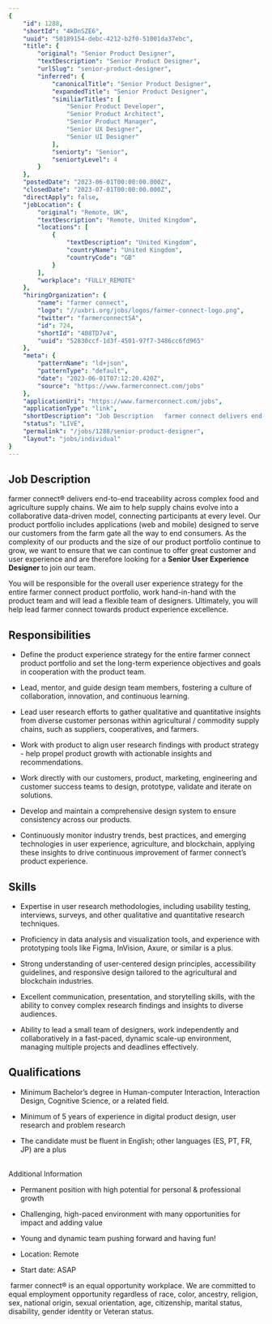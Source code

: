 ```yaml
---
{
	"id": 1288,
	"shortId": "4kDnSZE6",
	"uuid": "50189154-debc-4212-b2f0-51001da37ebc",
	"title": {
		"original": "Senior Product Designer",
		"textDescription": "Senior Product Designer",
		"urlSlug": "senior-product-designer",
		"inferred": {
			"canonicalTitle": "Senior Product Designer",
			"expandedTitle": "Senior Product Designer",
			"similiarTitles": [
				"Senior Product Developer",
				"Senior Product Architect",
				"Senior Product Manager",
				"Senior UX Designer",
				"Senior UI Designer"
			],
			"seniorty": "Senior",
			"seniortyLevel": 4
		}
	},
	"postedDate": "2023-06-01T00:00:00.000Z",
	"closedDate": "2023-07-01T00:00:00.000Z",
	"directApply": false,
	"jobLocation": {
		"original": "Remote, UK",
		"textDescription": "Remote, United Kingdom",
		"locations": [
			{
				"textDescription": "United Kingdom",
				"countryName": "United Kingdom",
				"countryCode": "GB"
			}
		],
		"workplace": "FULLY_REMOTE"
	},
	"hiringOrganization": {
		"name": "farmer connect",
		"logo": "//uxbri.org/jobs/logos/farmer-connect-logo.png",
		"twitter": "farmerconnectSA",
		"id": 724,
		"shortId": "408TD7v4",
		"uuid": "52830ccf-1d3f-4501-97f7-3486cc6fd965"
	},
	"meta": {
		"patternName": "ld+json",
		"patternType": "default",
		"date": "2023-06-01T07:12:20.420Z",
		"source": "https://www.farmerconnect.com/jobs"
	},
	"applicationUri": "https://www.farmerconnect.com/jobs",
	"applicationType": "link",
	"shortDescription": "Job Description   farmer connect delivers end-to-end-- traceability across complex food and agriculture supply chains. We aim to help supply chains evolve into a collaborative data-driven- model,",
	"status": "LIVE",
	"permalink": "/jobs/1288/senior-product-designer",
	"layout": "jobs/individual"
}
---
```

<h2>Job Description&nbsp;&nbsp;</h2><p>farmer connect® delivers end-to-end traceability across complex food and agriculture supply chains. We aim to help supply chains evolve into a collaborative data-driven model, connecting participants at every level. Our product portfolio includes applications (web and mobile) designed to serve our customers from the farm gate all the way to end consumers. As the complexity of our products and the size of our product portfolio continue to grow, we want to ensure that we can continue to offer great customer and user experience&nbsp;and are therefore looking for a <strong>Senior User Experience Designer </strong>to join our team.&nbsp;</p><p>You will be responsible for the overall user experience strategy for the entire farmer connect product portfolio, work hand-in-hand with the product team and will lead a flexible team of designers. Ultimately, you will help lead farmer connect towards product experience excellence.&nbsp;</p><h2>Responsibilities&nbsp;</h2><ul><li><p>Define the product experience strategy for the entire farmer connect product portfolio and set the long-term experience objectives and goals in cooperation with the product team.&nbsp;</p></li><li><p>Lead, mentor, and guide design team members, fostering a culture of collaboration, innovation, and continuous learning.&nbsp;</p></li><li><p>Lead user research efforts to gather qualitative and quantitative insights from diverse customer personas within agricultural / commodity supply chains, such as suppliers, cooperatives, and farmers.&nbsp;</p></li></ul><ul><li><p>Work with product to align user research findings with product strategy - help propel product growth with actionable insights and recommendations.&nbsp;</p></li><li><p>Work directly with our customers, product, marketing, engineering and customer success teams to design, prototype, validate and iterate on solutions.&nbsp;</p></li><li><p>Develop and maintain a comprehensive design system to ensure consistency across our products.&nbsp;</p></li><li><p>Continuously monitor industry trends, best practices, and emerging technologies in user experience, agriculture, and blockchain, applying these insights to drive continuous improvement of farmer connect’s product experience.&nbsp;</p></li></ul><h2>Skills&nbsp;</h2><ul><li><p>Expertise in user research methodologies, including usability testing, interviews, surveys, and other qualitative and quantitative research techniques.&nbsp;</p></li><li><p>Proficiency in data analysis and visualization tools, and experience with prototyping tools like Figma, InVision, Axure, or similar is a plus.&nbsp;</p></li><li><p>Strong understanding of user-centered design principles, accessibility guidelines, and responsive design tailored to the agricultural and blockchain industries.&nbsp;</p></li><li><p>Excellent communication, presentation, and storytelling skills, with the ability to convey complex research findings and insights to diverse audiences.&nbsp;</p></li><li><p>Ability to lead a small team of designers, work independently and collaboratively in a fast-paced, dynamic scale-up environment, managing multiple projects and deadlines effectively.&nbsp;</p></li></ul><h2>Qualifications&nbsp;</h2><ul><li><p>Minimum Bachelor’s degree in Human-computer Interaction, Interaction Design, Cognitive Science, or a related field.&nbsp;</p></li><li><p>Minimum of 5 years of experience in digital product design, user research and problem research&nbsp;</p></li><li><p>The candidate must be fluent in English; other languages (ES, PT, FR, JP) are a plus&nbsp;<br><br></p></li></ul><p>Additional Information&nbsp;</p><ul><li><p>Permanent position with high potential for personal &amp; professional growth&nbsp;</p></li><li><p>Challenging, high-paced environment with many opportunities for impact and adding value&nbsp;</p></li><li><p>Young and dynamic team pushing forward and having fun!&nbsp;</p></li></ul><ul><li><p>Location: Remote&nbsp;</p></li><li><p>Start date: ASAP&nbsp;</p></li></ul><p>&nbsp;farmer connect® is an equal opportunity workplace. We are committed to equal employment opportunity regardless of race, color, ancestry, religion, sex, national origin, sexual orientation, age, citizenship, marital status, disability, gender identity or Veteran status.</p>

